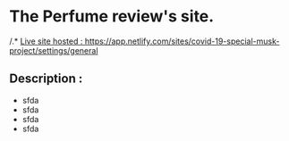 # The Perfume review's site.

/.\*
<a href="https://app.netlify.com/sites/covid-19-special-musk-project/settings/general">Live site hosted : https://app.netlify.com/sites/covid-19-special-musk-project/settings/general</a>

## Description :

<ul>
<li>sfda</li>
<li>sfda</li>
<li>sfda</li>
<li>sfda</li>
</ul>
